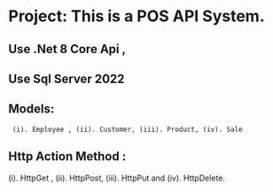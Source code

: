 Project: This is a POS API System.
==============================================================
Use .Net 8 Core Api ,
--------------------
Use Sql Server 2022
---------------------
Models:
-------
     (i). Employee , (ii). Customer, (iii). Product, (iv). Sale

Http Action Method :
--------------------
(i). HttpGet , (ii). HttpPost,  (iii). HttpPut and (iv). HttpDelete.

